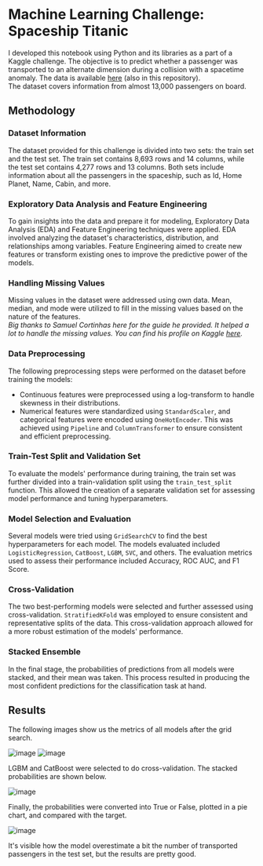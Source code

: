 <!DOCTYPE html>
<html>
		
<body>

<h1>Machine Learning Challenge: Spaceship Titanic</h1>
I developed this notebook using Python and its libraries as a part of a Kaggle challenge. The objective is to predict whether a passenger was transported to an alternate dimension during a collision with a spacetime anomaly. The data is available <a href="https://www.kaggle.com/competitions/spaceship-titanic">here</a> (also in this repository).<br>
The dataset covers information from almost 13,000 passengers on board.

<h2>Methodology</h2>

<h3>Dataset Information</h3>
The dataset provided for this challenge is divided into two sets: the train set and the test set. The train set contains 8,693 rows and 14 columns, while the test set contains 4,277 rows and 13 columns. Both sets include information about all the passengers in the spaceship, such as Id, Home Planet, Name, Cabin, and more.

<h3>Exploratory Data Analysis and Feature Engineering</h3>
To gain insights into the data and prepare it for modeling, Exploratory Data Analysis (EDA) and Feature Engineering techniques were applied. EDA involved analyzing the dataset's characteristics, distribution, and relationships among variables. Feature Engineering aimed to create new features or transform existing ones to improve the predictive power of the models.


<h3>Handling Missing Values</h3>
Missing values in the dataset were addressed using own data. Mean, median, and mode were utilized to fill in the missing values based on the nature of the features.<br>
<i>Big thanks to Samuel Cortinhas here for the guide he provided. It helped a lot to handle the missing values. You can find his profile on Kaggle <a href="https://www.kaggle.com/samuelcortinhas">here</a>.</i>

<h3>Data Preprocessing</h3>
The following preprocessing steps were performed on the dataset before training the models:
<ul>
	<li>Continuous features were preprocessed using a log-transform to handle skewness in their distributions.</li>
	<li>Numerical features were standardized using <code>StandardScaler</code>, and categorical features were encoded using <code>OneHotEncoder</code>. This was achieved using <code>Pipeline</code> and <code>ColumnTransformer</code> to ensure consistent and efficient preprocessing.</li>
</ul>

<h3>Train-Test Split and Validation Set</h3>
To evaluate the models' performance during training, the train set was further divided into a train-validation split using the <code>train_test_split</code> function. This allowed the creation of a separate validation set for assessing model performance and tuning hyperparameters.

<h3>Model Selection and Evaluation</h3>
Several models were tried using <code>GridSearchCV</code> to find the best hyperparameters for each model. The models evaluated included <code>LogisticRegression</code>, <code>CatBoost</code>, <code>LGBM</code>, <code>SVC</code>, and others. The evaluation metrics used to assess their performance included Accuracy, ROC AUC, and F1 Score.

<h3>Cross-Validation</h3>
The two best-performing models were selected and further assessed using cross-validation. <code>StratifiedKFold</code> was employed to ensure consistent and representative splits of the data. This cross-validation approach allowed for a more robust estimation of the models' performance.

<h3>Stacked Ensemble</h3>
In the final stage, the probabilities of predictions from all models were stacked, and their mean was taken. This process resulted in producing the most confident predictions for the classification task at hand.

<h2>Results</h2>
<p>The following images show us the metrics of all models after the grid search.</p>

![image](https://github.com/gfacheti/ML-Spaceship-Titanic/assets/106284497/72073040-ff20-4306-8980-282efe5bd303)
![image](https://github.com/gfacheti/ML-Spaceship-Titanic/assets/106284497/ff9ba1b0-ccaf-420e-ae8d-808ae66f23f5)
		
<p>LGBM and CatBoost were selected to do cross-validation. The stacked probabilities are shown below.</p>
		
![image](https://github.com/gfacheti/ML-Spaceship-Titanic/assets/106284497/f2e07847-0b7f-4881-ae67-0510595766f9)

<p>Finally, the probabilities were converted into True or False, plotted in a pie chart, and compared with the target.</p>
	
![image](https://github.com/gfacheti/ML-Spaceship-Titanic/assets/106284497/c809fc29-a9e8-4d77-b029-dc061fb514e7)
	
<p>It's visible how the model overestimate a bit the number of transported passengers in the test set, but the results are pretty good.</p>

</body>
</html>
